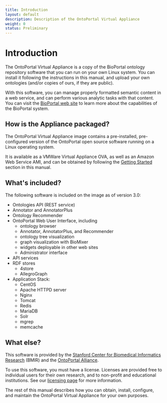 ```yaml
---
title: Introduction
layout: default
description: Description of the OntoPortal Virtual Appliance
weight: 0
status: Preliminary
---
```


# Introduction

The OntoPortal Virtual Appliance is a copy of 
the BioPortal ontology repository software 
that you can run on your own Linux system. 
You can install it following the instructions in this manual, 
and upload your own ontologies (and/or copies of ours, if they are public).

With this software, you can manage properly formatted semantic content 
in a web service, and can perform various analytic tasks with that content.
You can visit the <a href="https://www.bioontologies.org">BioPortal web site</a>
to learn more about the capabilities of the BioPortal system.

## How is the Appliance packaged?

The OntoPortal Virtual Appliance image contains 
a pre-installed, pre-configured version 
of the OntoPortal open source software running on a Linux operating system.

It is available as a VMWare Virtual Appliance OVA, as well as an Amazon Web Service AMI, 
and can be obtained by following the <a href="../../steps/getting_started">Getting Started</a> section in this manual.

## What's included?

The following software is included on the image as of version 3.0:

* Ontologies API (REST service)
* Annotator and AnnotatorPlus
* Ontology Recommender
* OntoPortal Web User Interface, including
  * ontology browser
  * Annotator, AnnotatorPlus, and Recommender
  * ontology tree visualization
  * graph visualization with BioMixer 
  * widgets deployable in other web sites
  * Administrator interface
* API services
* RDF stores
  * 4store
  * AllegroGraph 
* Application Stack:
  * CentOS
  * Apache HTTPD server
  * Nginx
  * Tomcat
  * Redis
  * MariaDB
  * Solr
  * mgrep
  * memcache

## What else?

This software is provided by the <a href="https://bmir.stanford.edu">Stanford Center for Biomedical Informatics Research</a> (BMIR) and the <a href="https://ontoportal.org">OntoPortal Alliance</a>. 

To use this software, you must have a license. 
Licenses are provided free to individual users for their own research,
and to non-profit and educational institutions. 
See our <a href="../licensing">licensing page</a> for more information. 

The rest of this manual describes how you can obtain, install, configure, 
and maintain the OntoPortal Virtual Appliance for your own purposes.


